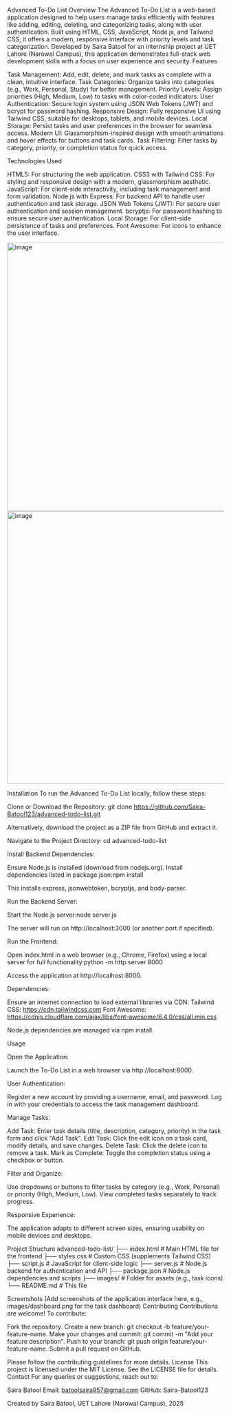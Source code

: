 Advanced To-Do List
Overview
The Advanced To-Do List is a web-based application designed to help users manage tasks efficiently with features like adding, editing, deleting, and categorizing tasks, along with user authentication. Built using HTML, CSS, JavaScript, Node.js, and Tailwind CSS, it offers a modern, responsive interface with priority levels and task categorization. Developed by Saira Batool for an internship project at UET Lahore (Narowal Campus), this application demonstrates full-stack web development skills with a focus on user experience and security.
Features

Task Management: Add, edit, delete, and mark tasks as complete with a clean, intuitive interface.
Task Categories: Organize tasks into categories (e.g., Work, Personal, Study) for better management.
Priority Levels: Assign priorities (High, Medium, Low) to tasks with color-coded indicators.
User Authentication: Secure login system using JSON Web Tokens (JWT) and bcrypt for password hashing.
Responsive Design: Fully responsive UI using Tailwind CSS, suitable for desktops, tablets, and mobile devices.
Local Storage: Persist tasks and user preferences in the browser for seamless access.
Modern UI: Glassmorphism-inspired design with smooth animations and hover effects for buttons and task cards.
Task Filtering: Filter tasks by category, priority, or completion status for quick access.

Technologies Used

HTML5: For structuring the web application.
CSS3 with Tailwind CSS: For styling and responsive design with a modern, glassmorphism aesthetic.
JavaScript: For client-side interactivity, including task management and form validation.
Node.js with Express: For backend API to handle user authentication and task storage.
JSON Web Tokens (JWT): For secure user authentication and session management.
bcryptjs: For password hashing to ensure secure user authentication.
Local Storage: For client-side persistence of tasks and preferences.
Font Awesome: For icons to enhance the user interface.

<img width="1349" height="624" alt="image" src="https://github.com/user-attachments/assets/7ae03f8d-0bb5-4c8e-a67d-407b3150fcd6" />
<img width="1350" height="633" alt="image" src="https://github.com/user-attachments/assets/7c8eb3e7-a34e-45b9-a34a-79bee62a15d1" />


Installation
To run the Advanced To-Do List locally, follow these steps:

Clone or Download the Repository:
git clone https://github.com/Saira-Batool123/advanced-todo-list.git

Alternatively, download the project as a ZIP file from GitHub and extract it.

Navigate to the Project Directory:
cd advanced-todo-list


Install Backend Dependencies:

Ensure Node.js is installed (download from nodejs.org).
Install dependencies listed in package.json:npm install

This installs express, jsonwebtoken, bcryptjs, and body-parser.


Run the Backend Server:

Start the Node.js server:node server.js

The server will run on http://localhost:3000 (or another port if specified).


Run the Frontend:

Open index.html in a web browser (e.g., Chrome, Firefox) using a local server for full functionality:python -m http.server 8000

Access the application at http://localhost:8000.


Dependencies:

Ensure an internet connection to load external libraries via CDN:
Tailwind CSS: https://cdn.tailwindcss.com
Font Awesome: https://cdnjs.cloudflare.com/ajax/libs/font-awesome/6.4.0/css/all.min.css


Node.js dependencies are managed via npm install.



Usage

Open the Application:

Launch the To-Do List in a web browser via http://localhost:8000.


User Authentication:

Register a new account by providing a username, email, and password.
Log in with your credentials to access the task management dashboard.


Manage Tasks:

Add Task: Enter task details (title, description, category, priority) in the task form and click "Add Task".
Edit Task: Click the edit icon on a task card, modify details, and save changes.
Delete Task: Click the delete icon to remove a task.
Mark as Complete: Toggle the completion status using a checkbox or button.


Filter and Organize:

Use dropdowns or buttons to filter tasks by category (e.g., Work, Personal) or priority (High, Medium, Low).
View completed tasks separately to track progress.


Responsive Experience:

The application adapts to different screen sizes, ensuring usability on mobile devices and desktops.



Project Structure
advanced-todo-list/
├── index.html        # Main HTML file for the frontend
├── styles.css        # Custom CSS (supplements Tailwind CSS)
├── script.js         # JavaScript for client-side logic
├── server.js         # Node.js backend for authentication and API
├── package.json      # Node.js dependencies and scripts
├── images/           # Folder for assets (e.g., task icons)
└── README.md         # This file

Screenshots
(Add screenshots of the application interface here, e.g., images/dashboard.png for the task dashboard)
Contributing
Contributions are welcome! To contribute:

Fork the repository.
Create a new branch: git checkout -b feature/your-feature-name.
Make your changes and commit: git commit -m "Add your feature description".
Push to your branch: git push origin feature/your-feature-name.
Submit a pull request on GitHub.

Please follow the contributing guidelines for more details.
License
This project is licensed under the MIT License. See the LICENSE file for details.
Contact
For any queries or suggestions, reach out to:

Saira Batool
Email: batoolsaira957@gmail.com
GitHub: Saira-Batool123


Created by Saira Batool, UET Lahore (Narowal Campus), 2025
